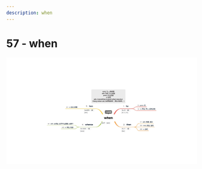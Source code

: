 ```yaml
---
description: when
---
```


# 57 - when



![Image text](https://raw.githubusercontent.com/rulinma/ai-word/master/images/57-when.jpg)


